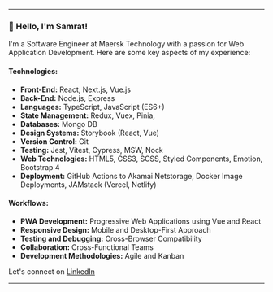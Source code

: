 
---

### 👋 Hello, I'm Samrat!

I'm a Software Engineer at Maersk Technology with a passion for Web Application Development. Here are some key aspects of my experience:

#### Technologies:
- **Front-End:** React, Next.js, Vue.js
- **Back-End:** Node.js, Express
- **Languages:** TypeScript, JavaScript (ES6+)
- **State Management:** Redux, Vuex, Pinia,
- **Databases:** Mongo DB
- **Design Systems:** Storybook (React, Vue)
- **Version Control:** Git
- **Testing:** Jest, Vitest, Cypress, MSW, Nock
- **Web Technologies:** HTML5, CSS3, SCSS, Styled Components, Emotion, Bootstrap 4
- **Deployment:** GitHub Actions to Akamai Netstorage, Docker Image Deployments, JAMstack (Vercel, Netlify)

#### Workflows:
- **PWA Development:** Progressive Web Applications using Vue and React
- **Responsive Design:** Mobile and Desktop-First Approach
- **Testing and Debugging:** Cross-Browser Compatibility
- **Collaboration:** Cross-Functional Teams
- **Development Methodologies:** Agile and Kanban

Let's connect on [LinkedIn](https://www.linkedin.com/in/samratat/)

---
